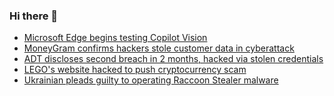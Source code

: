 ### Hi there 👋

<!--START_SECTION:feed-->
* [Microsoft Edge begins testing Copilot Vision](https://www.bleepingcomputer.com/news/microsoft/microsoft-edge-begins-testing-copilot-vision/)
* [MoneyGram confirms hackers stole customer data in cyberattack](https://www.bleepingcomputer.com/news/security/moneygram-confirms-hackers-stole-customer-data-in-cyberattack/)
* [ADT discloses second breach in 2 months, hacked via stolen credentials](https://www.bleepingcomputer.com/news/security/adt-discloses-second-breach-in-2-months-hacked-via-stolen-credentials/)
* [LEGO's website hacked to push cryptocurrency scam](https://www.bleepingcomputer.com/news/security/legos-website-hacked-to-push-cryptocurrency-scam/)
* [Ukrainian pleads guilty to operating Raccoon Stealer malware](https://www.bleepingcomputer.com/news/security/ukrainian-pleads-guilty-to-operating-raccoon-stealer-malware/)
<!--END_SECTION:feed-->

<!--
**frankenk/frankenk** is a ✨ _special_ ✨ repository because its `README.md` (this file) appears on your GitHub profile.

Here are some ideas to get you started:

- 🔭 I’m currently working on ...
- 🌱 I’m currently learning ...
- 👯 I’m looking to collaborate on ...
- 🤔 I’m looking for help with ...
- 💬 Ask me about ...
- 📫 How to reach me: ...
- 😄 Pronouns: ...
- ⚡ Fun fact: ...
-->



